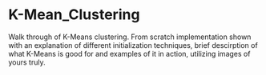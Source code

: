 # K-Mean_Clustering
Walk through of K-Means clustering. From scratch implementation shown with an explanation of different initialization techniques, brief descirption of what K-Means is good for and examples of it in action, utilizing images of yours truly.
